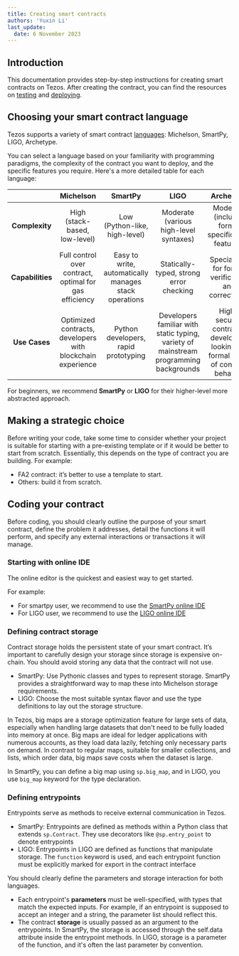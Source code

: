```yaml
---
title: Creating smart contracts
authors: 'Yuxin Li'
last_update:
  date: 6 November 2023
---
```

## Introduction
This documentation provides step-by-step instructions for creating smart contracts on Tezos. After creating the contract, you can find the resources on [testing](/developing/testing) and [deploying](/smart-contracts/deploying).

## Choosing your smart contract language
Tezos supports a variety of smart contract [languages](/smart-contracts/languages): Michelson, SmartPy, LIGO, Archetype.

You can select a language based on your familiarity with programming paradigms, the complexity of the contract you want to deploy, and the specific features you require. Here's a more detailed table for each language:

|                  |                        **Michelson**                       |                      **SmartPy**                      |                                        **LIGO**                                       |                                   **Archetype**                                   |
|:----------------:|:----------------------------------------------------------:|:-----------------------------------------------------:|:-------------------------------------------------------------------------------------:|:---------------------------------------------------------------------------------:|
|  **Complexity**  |                High (stack-based, low-level)               |             Low (Python-like, high-level)             |                         Moderate (various high-level syntaxes)                        |                 Moderate (includes formal specification features)                 |
| **Capabilities** |   Full control over contract, optimal for gas efficiency   | Easy to write, automatically manages stack operations |                        Statically-typed, strong error checking                        |                Specialized for formal verification and correctness                |
|   **Use Cases**  | Optimized contracts, developers with blockchain experience |          Python developers, rapid prototyping         | Developers familiar with static typing, variety of mainstream programming backgrounds | High-security contracts, developers looking for formal proof of contract behavior |

For beginners, we recommend **SmartPy** or **LIGO** for their higher-level more abstracted approach.


## Making a strategic choice
Before writing your code, take some time to consider whether your project is suitable for starting with a pre-existing template or if it would be better to start from scratch. Essentially, this depends on the type of contract you are building. For example:
- FA2 contract: it’s better to use a template to start.
- Others: build it from scratch.

## Coding your contract
Before coding, you should clearly outline the purpose of your smart contract, define the problem it addresses, detail the functions it will perform, and specify any external interactions or transactions it will manage.

### Starting with online IDE
The online editor is the quickest and easiest way to get started.

For example:
- For smartpy user, we recommend to use the [SmartPy online IDE](https://smartpy.io/)
- For LIGO user, we recommend to use the [LIGO online IDE](https://ligolang.org/?lang=jsligo)


### Defining contract storage
Contract storage holds the persistent state of your smart contract. It’s important to carefully design your storage since storage is expensive on-chain. You should avoid storing any data that the contract will not use.

- SmartPy: Use Pythonic classes and types to represent storage. SmartPy provides a straightforward way to map these into Michelson storage requirements.
- LIGO: Choose the most suitable syntax flavor and use the type definitions to lay out the storage structure.

In Tezos, big maps are a storage optimization feature for large sets of data, especially when handling large datasets that don't need to be fully loaded into memory at once. Big maps are ideal for ledger applications with numerous accounts, as they load data lazily, fetching only necessary parts on demand. In contrast to regular maps, suitable for smaller collections, and lists, which order data, big maps save costs when the dataset is large.

In SmartPy, you can define a big map using `sp.big_map`, and in LIGO, you use `big_map` keyword for the type declaration.

### Defining entrypoints
Entrypoints serve as methods to receive external communication in Tezos.

- SmartPy: Entrypoints are defined as methods within a Python class that extends `sp.Contract`. They use decorators like `@sp.entry_point` to denote entrypoints
- LIGO: Entrypoints in LIGO are defined as functions that manipulate storage. The `function` keyword is used, and each entrypoint function must be explicitly marked for export in the contract interface

You should clearly define the parameters and storage interaction for both languages.

- Each entrypoint's **parameters** must be well-specified, with types that match the expected inputs. For example, if an entrypoint is supposed to accept an integer and a string, the parameter list should reflect this.
- The contract **storage** is usually passed as an argument to the entrypoints. In SmartPy, the storage is accessed through the self.data attribute inside the entrypoint methods. In LIGO, storage is a parameter of the function, and it's often the last parameter by convention.




